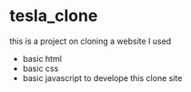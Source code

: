 # tesla_clone
this is a project on cloning a website 
I used 
* basic html
* basic css
* basic javascript
to develope this clone site 
